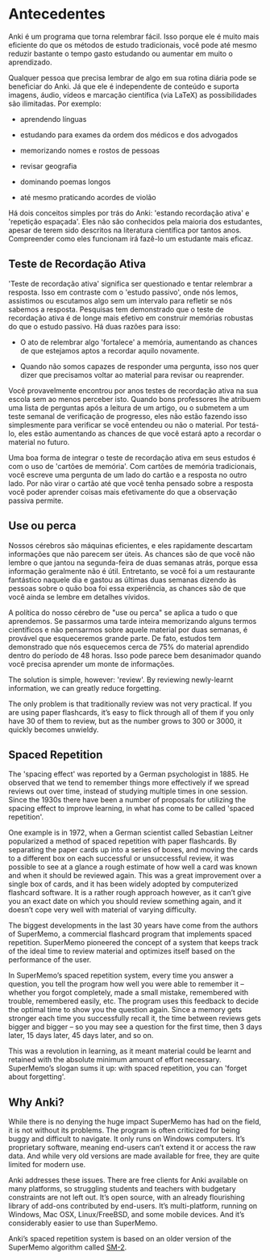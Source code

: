 # Antecedentes

Anki é um programa que torna relembrar fácil. Isso porque ele é muito mais eficiente do que os métodos de estudo tradicionais, você pode até mesmo reduzir bastante o tempo gasto estudando ou aumentar em muito o aprendizado.

Qualquer pessoa que precisa lembrar de algo em sua rotina diária pode se beneficiar do Anki. Já que ele é independente de conteúdo e suporta imagens, áudio, vídeos e marcação científica (via LaTeX) as possibilidades são ilimitadas. Por exemplo:

-   aprendendo línguas

-   estudando para exames da ordem dos médicos e dos advogados

-   memorizando nomes e rostos de pessoas

-   revisar geografia

-   dominando poemas longos

-   até mesmo praticando acordes de violão

Há dois conceitos simples por trás do Anki: 'estando recordação ativa' e
'repetição espaçada'. Eles não são conhecidos pela maioria dos estudantes, apesar de terem sido descritos na literatura científica por tantos anos. Compreender como eles funcionam irá fazê-lo um estudante mais eficaz.

Teste de Recordação Ativa
---------------------

'Teste de recordação ativa' significa ser questionado e tentar relembrar a resposta. Isso em contraste com o 'estudo passivo', onde nós lemos, assistimos ou escutamos algo sem um intervalo para refletir se nós sabemos a resposta. Pesquisas tem demonstrado que o teste de recordação ativa é de longe mais efetivo em construir memórias robustas do que o estudo passivo. Há duas razões para isso:

-   O ato de relembrar algo 'fortalece' a memória, aumentando as chances de que estejamos aptos a recordar aquilo novamente.
    
-   Quando não somos capazes de responder uma pergunta, isso nos quer dizer que precisamos voltar ao material para revisar ou reaprender.

Você provavelmente encontrou por anos testes de recordação ativa na sua escola sem ao menos perceber isto. Quando bons professores lhe atribuem uma lista de perguntas após a leitura de um artigo, ou o submetem a um teste semanal de verificação de progresso, eles não estão fazendo isso simplesmente para verificar se você entendeu ou não o material. Por testá-lo, eles estão aumentando as chances de que você estará apto a recordar o material no futuro.

Uma boa forma de integrar o teste de recordação ativa em seus estudos é com o uso de 'cartões de memória'. Com cartões de memória tradicionais, você escreve uma pergunta de um lado do cartão e a resposta no outro lado. Por não virar o cartão até que você tenha pensado sobre a resposta você poder aprender coisas mais efetivamente do que a observação passiva permite.

Use ou perca
-----------------

Nossos cérebros são máquinas eficientes, e eles rapidamente descartam informações que não parecem ser úteis. As chances são de que você não lembre o que jantou na segunda-feira de duas semanas atrás, porque essa informação geralmente não é útil. Entretanto, se você foi a um restaurante fantástico naquele dia e gastou as últimas duas semanas dizendo às pessoas sobre o quão boa foi essa experiência, as chances são de que você ainda se lembre em detalhes vívidos.

A política do nosso cérebro de "use ou perca" se aplica a tudo o que aprendemos. Se passarmos uma tarde inteira memorizando alguns termos científicos e não pensarmos sobre aquele material por duas semanas, é provável que esqueceremos grande parte. De fato, estudos tem demonstrado que nós esquecemos cerca de 75% do material aprendido dentro do período de 48 horas. Isso pode parece bem desanimador quando você precisa aprender um monte de informações.

The solution is simple, however: 'review'. By reviewing newly-learnt
information, we can greatly reduce forgetting.

The only problem is that traditionally review was not very practical. If
you are using paper flashcards, it’s easy to flick through all of them
if you only have 30 of them to review, but as the number grows to 300 or
3000, it quickly becomes unwieldy.

Spaced Repetition
-----------------

The 'spacing effect' was reported by a German psychologist in 1885. He
observed that we tend to remember things more effectively if we spread
reviews out over time, instead of studying multiple times in one
session. Since the 1930s there have been a number of proposals for
utilizing the spacing effect to improve learning, in what has come to be
called 'spaced repetition'.

One example is in 1972, when a German scientist called Sebastian Leitner
popularized a method of spaced repetition with paper flashcards. By
separating the paper cards up into a series of boxes, and moving the
cards to a different box on each successful or unsuccessful review, it
was possible to see at a glance a rough estimate of how well a card was
known and when it should be reviewed again. This was a great improvement
over a single box of cards, and it has been widely adopted by
computerized flashcard software. It is a rather rough approach however,
as it can’t give you an exact date on which you should review something
again, and it doesn’t cope very well with material of varying
difficulty.

The biggest developments in the last 30 years have come from the authors
of SuperMemo, a commercial flashcard program that implements spaced
repetition. SuperMemo pioneered the concept of a system that keeps track
of the ideal time to review material and optimizes itself based on the
performance of the user.

In SuperMemo’s spaced repetition system, every time you answer a
question, you tell the program how well you were able to remember it –
whether you forgot completely, made a small mistake, remembered with
trouble, remembered easily, etc. The program uses this feedback to
decide the optimal time to show you the question again. Since a memory
gets stronger each time you successfully recall it, the time between
reviews gets bigger and bigger – so you may see a question for the first
time, then 3 days later, 15 days later, 45 days later, and so on.

This was a revolution in learning, as it meant material could be learnt
and retained with the absolute minimum amount of effort necessary.
SuperMemo’s slogan sums it up: with spaced repetition, you can 'forget
about forgetting'.

Why Anki?
---------

While there is no denying the huge impact SuperMemo has had on the
field, it is not without its problems. The program is often criticized
for being buggy and difficult to navigate. It only runs on Windows
computers. It’s proprietary software, meaning end-users can’t extend it
or access the raw data. And while very old versions are made available
for free, they are quite limited for modern use.

Anki addresses these issues. There are free clients for Anki available
on many platforms, so struggling students and teachers with budgetary
constraints are not left out. It’s open source, with an already
flourishing library of add-ons contributed by end-users. It’s
multi-platform, running on Windows, Mac OSX, Linux/FreeBSD, and some
mobile devices. And it’s considerably easier to use than SuperMemo.

Anki’s spaced repetition system is based on an older version of the
SuperMemo algorithm called [SM-2](faqs.md).

